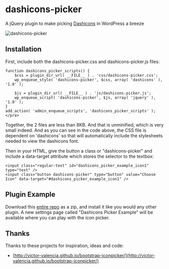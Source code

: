 dashicons-picker
================

A jQuery plugin to make picking [Dashicons](https://developer.wordpress.org/resource/dashicons/) in WordPress a breeze

![dashicons-picker](https://raw.github.com/bradvin/dashicons-picker/master/dashicons-picker-jquery-plugin.jpg "dashicons-picker")

## Installation ##

First, include both the dashicons-picker.css and dashicons-picker.js files:

```
function dashicons_picker_scripts() {
	$css = plugin_dir_url( __FILE__ ) . 'css/dashicons-picker.css';
    wp_enqueue_style( 'dashicons-picker', $css, array( 'dashicons' ), '1.0' );

	$js = plugin_dir_url( __FILE__ ) . 'js/dashicons-picker.js';
	wp_enqueue_script( 'dashicons-picker', $js, array( 'jquery' ), '1.0' );
}
add_action( 'admin_enqueue_scripts', 'dashicons_picker_scripts' );</pre>
```

Together, the 2 files are less than 8KB. And that is unminified, which is very small indeed. And as you can see in the code above, the CSS file is dependent on 'dashicons' so that will automatically include the stylesheets needed to view the dashicons font.

Then in your HTML, give the button a class or "dashicons-picker" and include a data-target attribute which stores the selector to the textbox:

```
<input class="regular-text" id="dashicons_picker_example_icon1" type="text" />
<input class="button dashicons-picker" type="button" value="Choose Icon" data-target="#dashicons_picker_example_icon1" />
```

## Plugin Example ##
Download this [entire repo](https://github.com/bradvin/dashicons-picker/archive/master.zip) as a zip, and install it like you would any other plugin. A new settings page called "Dashicons Picker Example" will be available where you can play with the icon picker.

## Thanks ##

Thanks to these projects for inspiration, ideas and code:

* [http://victor-valencia.github.io/bootstrap-iconpicker/](http://victor-valencia.github.io/bootstrap-iconpicker/)
